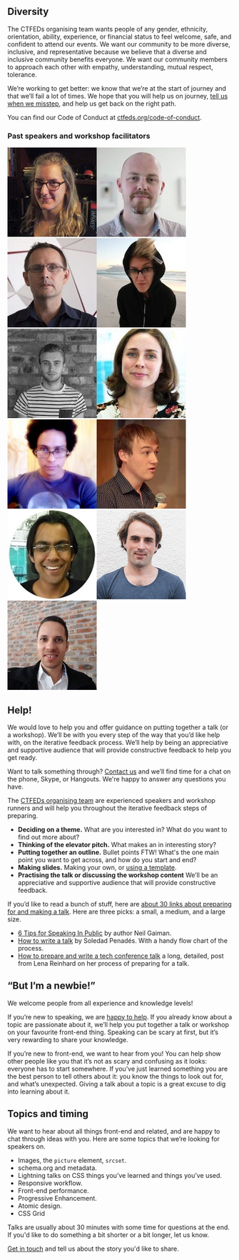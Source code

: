 ## Diversity

The CTFEDs organising team wants people of any gender, ethnicity, orientation, ability, experience, or financial status to feel welcome, safe, and confident to attend our events. We want our community to be more diverse, inclusive, and representative because we believe that a diverse and inclusive community benefits everyone. We want our community members to approach each other with empathy, understanding, mutual respect, tolerance.

We’re working to get better: we know that we’re at the start of journey and that we’ll fail a lot of times. We hope that you will help us on journey, [tell us when we misstep](http://www.meetup.com/ctfeds/members/?op=leaders), and help us get back on the right path.

You can find our Code of Conduct at [ctfeds.org/code-of-conduct](http://ctfeds.org/code-of-conduct/).

### Past speakers and workshop facilitators

[![](/assets/img/speakers/dani.jpg)](http://www.meetup.com/ctfeds/events/232323205/)[![](/assets/img/speakers/steve.jpg)](http://www.meetup.com/ctfeds/events/230409560/)[![](/assets/img/speakers/justin.jpg)](http://www.meetup.com/ctfeds/events/230409560/)[![](/assets/img/speakers/deb.jpg)](http://www.meetup.com/ctfeds/events/230740644/)[![](/assets/img/speakers/micheal.jpg)](http://www.meetup.com/ctfeds/events/229381599/)[![](/assets/img/speakers/jen.jpg)](http://www.meetup.com/ctfeds/events/228803699/)[![](/assets/img/speakers/taariq.jpg)](http://www.meetup.com/ctfeds/events/229042425/)[![](/assets/img/speakers/johann.jpg)](http://www.meetup.com/ctfeds/events/225531712/)[![](/assets/img/speakers/hiren.jpg)](http://www.meetup.com/ctfeds/events/225531712/)[![](/assets/img/speakers/thomas.jpg)](http://www.meetup.com/ctfeds/events/234471249/)[![](/assets/img/speakers/kurt.jpg)](http://www.meetup.com/ctfeds/events/235014410/)

## Help!

We would love to help you and offer guidance on putting together a talk (or a workshop). We’ll be with you every step of the way that you’d like help with, on the iterative feedback process. We’ll help by being an appreciative and supportive audience that will provide constructive feedback to help you get ready.

Want to talk something through? [Contact us](http://www.meetup.com/ctfeds/members/?op=leaders) and we’ll find time for a chat on the phone, Skype, or Hangouts. We're happy to answer any questions you have.

The [CTFEDs organising team](http://www.meetup.com/ctfeds/members/?op=leaders) are experienced speakers and workshop runners and will help you throughout the iterative feedback steps of preparing.

* **Deciding on a theme.** What are you interested in? What do you want to find out more about?
* **Thinking of the elevator pitch.** What makes an in interesting story?
* **Putting together an outline.** Bullet points FTW! What's the one main point you want to get across, and how do you start and end?
* **Making slides.** Making your own, or [using a template](http://alicebartlett.co.uk/blog/how-to-do-ok-at-slides).
* **Practising the talk or discussing the workshop content** We’ll be an appreciative and supportive audience that will provide constructive feedback.

If you’d like to read a bunch of stuff, here are [about 30 links about preparing for and making a talk](https://pinboard.in/u:maxbarners/t:ctfeds/t:speaking/t:advice/). Here are three picks: a small, a medium, and a large size.

* [6 Tips for Speaking In Public](http://neil-gaiman.tumblr.com/post/41653204206/6-tips-for-speaking-in-public) by author Neil Gaiman.
* [How to write a talk](https://soledadpenades.com/2016/08/17/how-to-write-a-talk/) by Soledad Penadés. With a handy flow chart of the process.
* [How to prepare and write a tech conference talk](http://wunder.schoenaberselten.com/2016/02/16/how-to-prepare-and-write-a-tech-conference-talk/) a long, detailed, post from Lena Reinhard on her process of preparing for a talk.

## “But I’m a newbie!”

We welcome people from all experience and knowledge levels!

If you’re new to speaking, we are [happy to help](#help). If you already know about a topic are passionate about it, we’ll help you put together a talk or workshop on your favourite front-end thing. Speaking can be scary at first, but it’s very rewarding to share your knowledge.

If you’re new to front-end, we want to hear from you! You can help show other people like you that it’s not as scary and confusing as it looks: everyone has to start somewhere. If you’ve just learned something you are the best person to tell others about it: you know the things to look out for, and what’s unexpected. Giving a talk about a topic is a great excuse to dig into learning about it.

## Topics and timing

We want to hear about all things front-end and related, and are happy to chat through ideas with you. Here are some topics that we’re looking for speakers on.

* Images, the `picture` element, `srcset`.
* schema.org and metadata.
* Lightning talks on CSS things you’ve learned and things you’ve used.
* Responsive workflow.
* Front-end performance.
* Progressive Enhancement.
* Atomic design.
* CSS Grid

Talks are usually about 30 minutes with some time for questions at the end. If you'd like to do something a bit shorter or a bit longer, let us know.

[Get in touch](http://www.meetup.com/ctfeds/members/?op=leaders) and tell us about the story you'd like to share.
